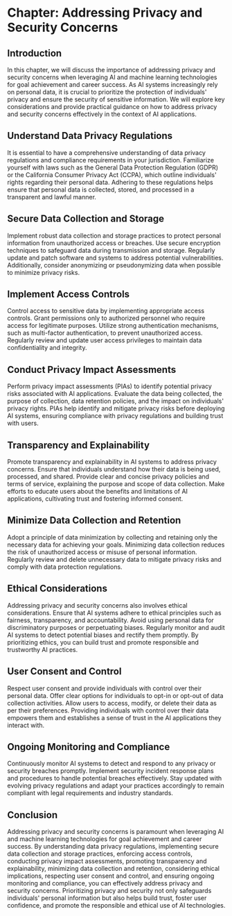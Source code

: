 Chapter: Addressing Privacy and Security Concerns
=================================================

Introduction
------------

In this chapter, we will discuss the importance of addressing privacy and security concerns when leveraging AI and machine learning technologies for goal achievement and career success. As AI systems increasingly rely on personal data, it is crucial to prioritize the protection of individuals' privacy and ensure the security of sensitive information. We will explore key considerations and provide practical guidance on how to address privacy and security concerns effectively in the context of AI applications.

Understand Data Privacy Regulations
-----------------------------------

It is essential to have a comprehensive understanding of data privacy regulations and compliance requirements in your jurisdiction. Familiarize yourself with laws such as the General Data Protection Regulation (GDPR) or the California Consumer Privacy Act (CCPA), which outline individuals' rights regarding their personal data. Adhering to these regulations helps ensure that personal data is collected, stored, and processed in a transparent and lawful manner.

Secure Data Collection and Storage
----------------------------------

Implement robust data collection and storage practices to protect personal information from unauthorized access or breaches. Use secure encryption techniques to safeguard data during transmission and storage. Regularly update and patch software and systems to address potential vulnerabilities. Additionally, consider anonymizing or pseudonymizing data when possible to minimize privacy risks.

Implement Access Controls
-------------------------

Control access to sensitive data by implementing appropriate access controls. Grant permissions only to authorized personnel who require access for legitimate purposes. Utilize strong authentication mechanisms, such as multi-factor authentication, to prevent unauthorized access. Regularly review and update user access privileges to maintain data confidentiality and integrity.

Conduct Privacy Impact Assessments
----------------------------------

Perform privacy impact assessments (PIAs) to identify potential privacy risks associated with AI applications. Evaluate the data being collected, the purpose of collection, data retention policies, and the impact on individuals' privacy rights. PIAs help identify and mitigate privacy risks before deploying AI systems, ensuring compliance with privacy regulations and building trust with users.

Transparency and Explainability
-------------------------------

Promote transparency and explainability in AI systems to address privacy concerns. Ensure that individuals understand how their data is being used, processed, and shared. Provide clear and concise privacy policies and terms of service, explaining the purpose and scope of data collection. Make efforts to educate users about the benefits and limitations of AI applications, cultivating trust and fostering informed consent.

Minimize Data Collection and Retention
--------------------------------------

Adopt a principle of data minimization by collecting and retaining only the necessary data for achieving your goals. Minimizing data collection reduces the risk of unauthorized access or misuse of personal information. Regularly review and delete unnecessary data to mitigate privacy risks and comply with data protection regulations.

Ethical Considerations
----------------------

Addressing privacy and security concerns also involves ethical considerations. Ensure that AI systems adhere to ethical principles such as fairness, transparency, and accountability. Avoid using personal data for discriminatory purposes or perpetuating biases. Regularly monitor and audit AI systems to detect potential biases and rectify them promptly. By prioritizing ethics, you can build trust and promote responsible and trustworthy AI practices.

User Consent and Control
------------------------

Respect user consent and provide individuals with control over their personal data. Offer clear options for individuals to opt-in or opt-out of data collection activities. Allow users to access, modify, or delete their data as per their preferences. Providing individuals with control over their data empowers them and establishes a sense of trust in the AI applications they interact with.

Ongoing Monitoring and Compliance
---------------------------------

Continuously monitor AI systems to detect and respond to any privacy or security breaches promptly. Implement security incident response plans and procedures to handle potential breaches effectively. Stay updated with evolving privacy regulations and adapt your practices accordingly to remain compliant with legal requirements and industry standards.

Conclusion
----------

Addressing privacy and security concerns is paramount when leveraging AI and machine learning technologies for goal achievement and career success. By understanding data privacy regulations, implementing secure data collection and storage practices, enforcing access controls, conducting privacy impact assessments, promoting transparency and explainability, minimizing data collection and retention, considering ethical implications, respecting user consent and control, and ensuring ongoing monitoring and compliance, you can effectively address privacy and security concerns. Prioritizing privacy and security not only safeguards individuals' personal information but also helps build trust, foster user confidence, and promote the responsible and ethical use of AI technologies.
